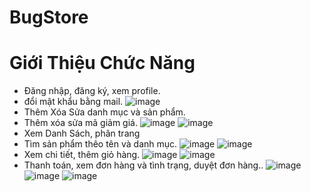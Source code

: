 # BugStore
# Giới Thiệu Chức Năng
- Đăng nhập, đăng ký, xem profile.
-  đổi mật khẩu bằng mail.
![image](https://user-images.githubusercontent.com/51897718/114180119-01295080-996a-11eb-89f4-057062a92552.png)
- Thêm Xóa Sửa danh mục và sản phẩm.
- Thêm xóa sửa  mã giảm giá.
![image](https://user-images.githubusercontent.com/51897718/114179635-7183a200-9969-11eb-97a7-8bfcc399fbd2.png)
![image](https://user-images.githubusercontent.com/51897718/114179706-84967200-9969-11eb-9427-06c3ab54bf2d.png)
- Xem Danh Sách, phân trang
- Tìm sản phẩm thêo tên và danh mục.
![image](https://user-images.githubusercontent.com/51897718/114179779-a0017d00-9969-11eb-87de-e5c1bfa4cd4d.png)
![image](https://user-images.githubusercontent.com/51897718/114179867-bf000f00-9969-11eb-893e-91bd493a7f4c.png)
- Xem chi tiết, thêm giỏ hàng.
![image](https://user-images.githubusercontent.com/51897718/114180227-1e5e1f00-996a-11eb-99e0-d879e361cbae.png)
![image](https://user-images.githubusercontent.com/51897718/114180275-2fa72b80-996a-11eb-9977-e11cbb0733e8.png)
- Thanh toán, xem đơn hàng và tình trạng, duyệt đơn hàng..
![image](https://user-images.githubusercontent.com/51897718/114180415-5cf3d980-996a-11eb-83bd-dc699cffdbe2.png)
![image](https://user-images.githubusercontent.com/51897718/114180466-6da44f80-996a-11eb-81cf-f434134455ea.png)
![image](https://user-images.githubusercontent.com/51897718/114180553-84e33d00-996a-11eb-9717-17cc4cc6b843.png)




